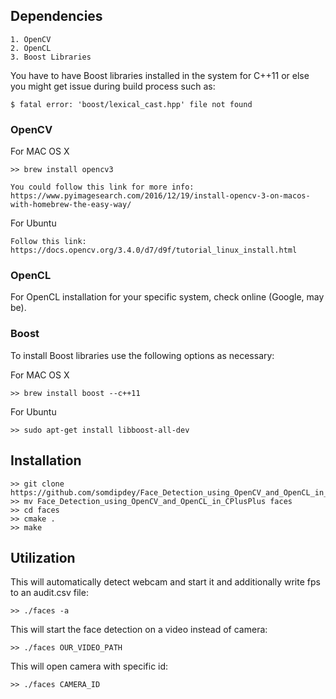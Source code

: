 ## Dependencies

    1. OpenCV
    2. OpenCL
    3. Boost Libraries

You have to have Boost libraries installed in the system for C++11 or else you might get issue during build process such as:

    $ fatal error: 'boost/lexical_cast.hpp' file not found

### OpenCV

For MAC OS X

    >> brew install opencv3

    You could follow this link for more info: https://www.pyimagesearch.com/2016/12/19/install-opencv-3-on-macos-with-homebrew-the-easy-way/

For Ubuntu

    Follow this link: https://docs.opencv.org/3.4.0/d7/d9f/tutorial_linux_install.html
    
### OpenCL

For OpenCL installation for your specific system, check online (Google, may be).

### Boost

To install Boost libraries use the following options as necessary:

For MAC OS X

    >> brew install boost --c++11

For Ubuntu

    >> sudo apt-get install libboost-all-dev


## Installation

    >> git clone https://github.com/somdipdey/Face_Detection_using_OpenCV_and_OpenCL_in_CPlusPlus.git
    >> mv Face_Detection_using_OpenCV_and_OpenCL_in_CPlusPlus faces
    >> cd faces
    >> cmake .
    >> make

## Utilization

This will automatically detect webcam and start it and additionally write fps to an audit.csv file:

    >> ./faces -a

This will start the face detection on a video instead of camera:

    >> ./faces OUR_VIDEO_PATH

This will open camera with specific id:

    >> ./faces CAMERA_ID
